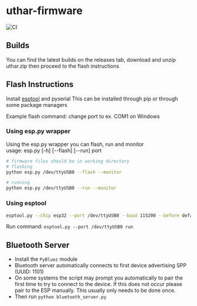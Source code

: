 # uthar-firmware

![CI](https://github.com/UT-ECE-Wearable-HAR/uthar-firmware/workflows/CI/badge.svg)

## Builds

You can find the latest builds on the releases tab,
download and unzip uthar.zip then proceed to the flash instructions

## Flash Instructions

Install [esptool](https://github.com/espressif/esptool) and pyserial
This can be installed through pip or through some package managers

Example flash command: change port to ex. COM1 on Windows

### Using esp.py wrapper

Using the esp.py wrapper you can flash, run and monitor \
usage: esp.py [-h] [--flash] [--run] port

```bash
# firmware files should be in working directory
# flashing
python esp.py /dev/ttyUSB0 --flash --monitor

# running
python esp.py /dev/ttyUSB0 --run --monitor
```

### Using esptool

```bash
esptool.py --chip esp32 --port /dev/ttyUSB0 --baud 115200 --before default_reset --after hard_reset write_flash -z --flash_mode dio --flash_freq 40m --flash_size detect 0x1000 bootloader.bin 0x10000 uthar.bin 0x8000 partitions_singleapp.bin
```

Run command: `esptool.py --port /dev/ttyUSB0 run`

## Bluetooth Server

- Install the `PyBluez` module
- Bluetooth server automatically connects to first device advertising SPP (UUID: 1101)
- On some systems the script may prompt you automatically to pair the first time to try to connect to the device.
If this does not occur please pair to the ESP manually. This usually only needs to be done once.
- Then run `python bluetooth_server.py`
